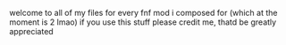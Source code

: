 welcome to all of my files for every fnf mod i composed for (which at the moment is 2 lmao)
if you use this stuff please credit me, thatd be greatly appreciated
